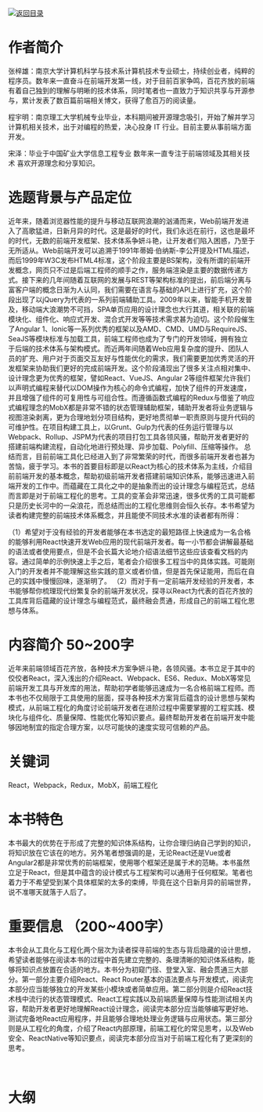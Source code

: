 [![返回目录](https://parg.co/UY3)](https://parg.co/U0I) 
﻿

# 作者简介


张梓雄：南京大学计算机科学与技术系计算机技术专业硕士，持续创业者，纯粹的程序员。数年来一直奋斗在前端开发第一线，对于目前百家争鸣，百花齐放的前端有着自己独到的理解与明晰的技术体系，同时笔者也一直致力于知识共享与开源参与，累计发表了数百篇前端相关博文，获得了愈百万的阅读量。


程宇明：南京理工大学机械专业毕业，本科期间被开源理念吸引，开始了解并学习计算机相关技术，出于对编程的热爱，决心投身 IT 行业。目前主要从事前端方面开发。


宋泽：毕业于中国矿业大学信息工程专业 数年来一直专注于前端领域及其相关技术 喜欢开源理念和分享知识。


# 选题背景与产品定位



近年来，随着浏览器性能的提升与移动互联网浪潮的汹涌而来，Web前端开发进入了高歌猛进，日新月异的时代。这是最好的时代，我们永远在前行，这也是最坏的时代，无数的前端开发框架、技术体系争妍斗艳，让开发者们陷入困惑，乃至于无所适从。Web前端开发可以追溯于1991年蒂姆·伯纳斯-李公开提及HTML描述，而后1999年W3C发布HTML4标准，这个阶段主要是BS架构，没有所谓的前端开发概念，网页只不过是后端工程师的顺手之作，服务端渲染是主要的数据传递方式。接下来的几年间随着互联网的发展与REST等架构标准的提出，前后端分离与富客户端的概念日渐为人认同，我们需要在语言与基础的API上进行扩充，这个阶段出现了以jQuery为代表的一系列前端辅助工具。2009年以来，智能手机开发普及，移动端大浪潮势不可挡，SPA单页应用的设计理念也大行其道，相关联的前端模块化、组件化、响应式开发、混合式开发等等技术需求甚为迫切。这个阶段催生了Angular 1、Ionic等一系列优秀的框架以及AMD、CMD、UMD与RequireJS、SeaJS等模块标准与加载工具，前端工程师也成为了专门的开发领域，拥有独立于后端的技术体系与架构模式。而近两年间随着Web应用复杂度的提升、团队人员的扩充、用户对于页面交互友好与性能优化的需求，我们需要更加优秀灵活的开发框架来协助我们更好的完成前端开发。这个阶段涌现出了很多关注点相对集中、设计理念更为优秀的框架，譬如React、VueJS、Angular 2等组件框架允许我们以声明式编程来替代以DOM操作为核心的命令式编程，加快了组件的开发速度，并且增强了组件的可复用性与可组合性。而遵循函数式编程的Redux与借鉴了响应式编程理念的MobX都是非常不错的状态管理辅助框架，辅助开发者将业务逻辑与视图渲染剥离，更为合理地划分项目结构，更好地贯彻单一职责原则与提升代码的可维护性。在项目构建工具上，以Grunt、Gulp为代表的任务运行管理与以Webpack、Rollup、JSPM为代表的项目打包工具各领风骚，帮助开发者更好的搭建前端构建流程，自动化地进行预处理、异步加载、Polyfill、压缩等操作。
总结而言，目前前端工具化已经进入到了非常繁荣的时代，而很多前端开发者也甚为苦恼，疲于学习。本书的首要目标即是以React为核心的技术体系为主线，介绍目前前端开发的基本概念，帮助初级前端开发者搭建前端知识体系，能够迅速进入前端开发的工作中。而蕴藏在工具化之中的是抽象而出的设计理念与编程范式，总结而言即是对于前端工程化的思考。工具的变革会非常迅速，很多优秀的工具可能都只是历史长河中的一朵浪花，而总结而出的工程化思维则会恒久长存。本书希望为读者构建完整的前端技术体系概念，并且能使不同技术水准的读者都有所得：

（1）希望对于没有经验的开发者能够在本书选定的最短路径上快速成为一名合格的能够利用React快速开发Web应用的现代前端开发者。每一小节都会讲解最基础的语法或者使用要点，但是不会长篇大论地介绍语法细节这些应该查看文档的内容。通过简单的示例快速上手之后，笔者会介绍很多工程当中的具体实践。可能刚入门的开发者并不能理解这些实践的意义或者价值，但是首先保证能用，而后在自己的实践中慢慢回味，逐渐明了。
（2）而对于有一定前端开发经验的开发者，本书能够帮你梳理现代纷繁复杂的前端开发状况，探寻以React为代表的百花齐放的工具库背后蕴藏的设计理念与编程范式，最终融会贯通，形成自己的前端工程化思想与体系。


# 内容简介 50~200字


近年来前端领域百花齐放，各种技术方案争妍斗艳，各领风骚。本书立足于其中的佼佼者React，深入浅出的介绍React、Webpack、ES6、Redux、MobX等常见前端开发工具与开发库的用法，帮助初学者能够迅速成为一名合格前端工程师。而本书也不仅局限于工具使用的层面，探寻各种技术方案背后蕴含的设计思想与架构模式，从前端工程化的角度讨论前端开发者在进阶过程中需要掌握的工程实践、模块化与组件化、质量保障、性能优化等知识要点。最终帮助开发者在前端开发中能够因地制宜的指定合理方案，以尽可能快的速度实现可信赖的产品。


# 关键词


React，Webpack，Redux，MobX，前端工程化


# 本书特色


本书最大的优势在于形成了完整的知识体系结构，让你合理归纳自己学到的知识，将知识放在它该在的地方。另外笔者想强调的是，无论React还是Vue或者Angular2都是非常优秀的前端框架，使用哪个框架还是属于术的范畴。本书虽然立足于React，但是其中蕴含的设计模式与工程架构可以通用于任何框架。笔者也着力于不希望受到某个具体框架的太多的束缚，毕竟在这个日新月异的前端世界，说不准哪天就落于人后了。





# 重要信息 （200~400字）



本书会从工具化与工程化两个层次为读者探寻前端的生态与背后隐藏的设计思想，希望读者能够在阅读本书的过程中首先建立完整的、条理清晰的知识体系结构，能够将知识点放置在合适的地方。本书分为初窥门径、登堂入室、融会贯通三大部分。第一部分主要介绍React、React
Router基本的语法要点与开发模式，阅读完本部分应当能够独立的开发某些小模块或者简单应用。第二部分则是介绍React技术栈中流行的状态管理模式、React工程实践以及前端质量保障与性能测试相关内容，帮助开发者更好地理解React设计理念，阅读完本部分应当能够编写更好地、测试完备地React应用程序，并且能够合理地处理业务逻辑与应用状态。第三部分则是从工程化的角度，介绍了React内部原理，前端工程化的常见思考，以及Web安全、ReactNative等知识要点，阅读完本部分应当对于前端工程化有了更深刻的思考。

 
# 大纲